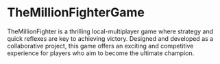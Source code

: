 # TheMillionFighterGame
TheMillionFighter is a thrilling local-multiplayer game where strategy and quick reflexes are key to achieving victory. Designed and developed as a collaborative project, this game offers an exciting and competitive experience for players who aim to become the ultimate champion.
